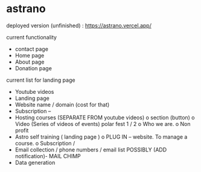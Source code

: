 # astrano

deployed  version (unfinished) : https://astrano.vercel.app/

current functionality
- contact page
- Home page
- About page
- Donation page

current list for landing page
-	Youtube videos 
-	Landing page  
-	Website name / domain (cost for that)
-	Subscription – 
-	Hosting courses (SEPARATE FROM youtube videos)
o	section (button) 
o	Video (Series of videos of events) polar fest 1 / 2
o	Who we are.
o	Non profit
-	Astro self training ( landing page ) 
o	PLUG IN – website. To manage a course. 
o	Subscription / 
-	Email collection / phone numbers / email list POSSIBLY (ADD notification)- MAIL CHIMP
-	Data generation 


